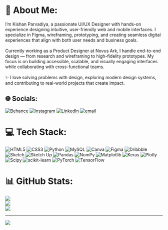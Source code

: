 # 💫 About Me:
I’m Kishan Parvadiya, a passionate UI/UX Designer with hands-on experience designing intuitive, user-friendly web and mobile interfaces. I specialize in Figma, wireframing, prototyping, and creating seamless digital experiences that align with both user needs and business goals.<br><br>Currently working as a Product Designer at Novus Ark, I handle end-to-end design — from research and wireframing to high-fidelity prototypes. My focus is on building accessible, scalable, and visually engaging interfaces while collaborating with cross-functional teams.<br><br>✨ I love solving problems with design, exploring modern design systems, and contributing to real-world projects that create impact.


## 🌐 Socials:
[![Behance](https://img.shields.io/badge/Behance-1769ff?logo=behance&logoColor=white)](https://behance.net/kishanparvadiya) [![Instagram](https://img.shields.io/badge/Instagram-%23E4405F.svg?logo=Instagram&logoColor=white)](https://instagram.com/i_m_kishan6) [![LinkedIn](https://img.shields.io/badge/LinkedIn-%230077B5.svg?logo=linkedin&logoColor=white)](https://linkedin.com/in/kishan-parvadiya-593120268) [![email](https://img.shields.io/badge/Email-D14836?logo=gmail&logoColor=white)](mailto:kishanpatel486630@gmail.com) 

# 💻 Tech Stack:
![HTML5](https://img.shields.io/badge/html5-%23E34F26.svg?style=for-the-badge&logo=html5&logoColor=white) ![CSS3](https://img.shields.io/badge/css3-%231572B6.svg?style=for-the-badge&logo=css3&logoColor=white) ![Python](https://img.shields.io/badge/python-3670A0?style=for-the-badge&logo=python&logoColor=ffdd54) ![MySQL](https://img.shields.io/badge/mysql-4479A1.svg?style=for-the-badge&logo=mysql&logoColor=white) ![Canva](https://img.shields.io/badge/Canva-%2300C4CC.svg?style=for-the-badge&logo=Canva&logoColor=white) ![Figma](https://img.shields.io/badge/figma-%23F24E1E.svg?style=for-the-badge&logo=figma&logoColor=white) ![Dribbble](https://img.shields.io/badge/Dribbble-EA4C89?style=for-the-badge&logo=dribbble&logoColor=white) ![Sketch](https://img.shields.io/badge/Sketch-FFB387?style=for-the-badge&logo=sketch&logoColor=black) ![Sketch Up](https://img.shields.io/badge/SketchUp-005F9E?style=for-the-badge&logo=sketchup&logoColor=white) ![Pandas](https://img.shields.io/badge/pandas-%23150458.svg?style=for-the-badge&logo=pandas&logoColor=white) ![NumPy](https://img.shields.io/badge/numpy-%23013243.svg?style=for-the-badge&logo=numpy&logoColor=white) ![Matplotlib](https://img.shields.io/badge/Matplotlib-%23ffffff.svg?style=for-the-badge&logo=Matplotlib&logoColor=black) ![Keras](https://img.shields.io/badge/Keras-%23D00000.svg?style=for-the-badge&logo=Keras&logoColor=white) ![Plotly](https://img.shields.io/badge/Plotly-%233F4F75.svg?style=for-the-badge&logo=plotly&logoColor=white) ![Scipy](https://img.shields.io/badge/SciPy-%230C55A5.svg?style=for-the-badge&logo=scipy&logoColor=%white) ![scikit-learn](https://img.shields.io/badge/scikit--learn-%23F7931E.svg?style=for-the-badge&logo=scikit-learn&logoColor=white) ![PyTorch](https://img.shields.io/badge/PyTorch-%23EE4C2C.svg?style=for-the-badge&logo=PyTorch&logoColor=white) ![TensorFlow](https://img.shields.io/badge/TensorFlow-%23FF6F00.svg?style=for-the-badge&logo=TensorFlow&logoColor=white)
# 📊 GitHub Stats:
![](https://github-readme-stats.vercel.app/api?username=kishanpatel486630&theme=dark&hide_border=false&include_all_commits=false&count_private=false)<br/>
![](https://nirzak-streak-stats.vercel.app/?user=kishanpatel486630&theme=dark&hide_border=false)<br/>
![](https://github-readme-stats.vercel.app/api/top-langs/?username=kishanpatel486630&theme=dark&hide_border=false&include_all_commits=false&count_private=false&layout=compact)

---
[![](https://visitcount.itsvg.in/api?id=kishanpatel486630&icon=0&color=0)](https://visitcount.itsvg.in)

<!-- Proudly created with GPRM ( https://gprm.itsvg.in ) -->
